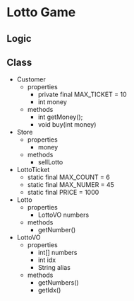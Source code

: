 # Lotto Game

## Logic


## Class
 - Customer
   - properties
     - private final MAX_TICKET = 10
     - int money
   - methods
     - int getMoney();
     - void buy(int money)
 - Store
   - properties
     - money
   - methods
     - sellLotto
 - LottoTicket
   - static final MAX_COUNT = 6
   - static final MAX_NUMER = 45
   - static final PRICE = 1000
 - Lotto
   - properties
     - LottoVO numbers
   - methods
     - getNumber()
 - LottoVO
   - properties
     - int[] numbers
     - int idx
     - String alias
   - methods
     - getNumbers()
     - getIdx()
